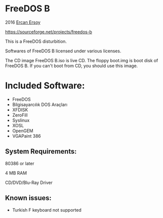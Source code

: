 # FreeDOS B

2016 [Ercan Ersoy](https://github.com/ercanersoy/)

https://sourceforge.net/projects/freedos-b

This is a FreeDOS disturbition.

Softwares of FreeDOS B licensed under various licenses.

The CD image FreeDOS B.iso is live CD. The floppy boot.img is boot disk of FreeDOS B. If you can't boot from CD, you should use this image.

# Included Software:

* FreeDOS
* Bilgisayarcılık DOS Araçları
* XFDISK
* ZeroFill
* Syslinux
* XOSL
* OpenGEM
* VGAPaint 386

## System Requirements:

80386 or later

4 MB RAM

CD/DVD/Blu-Ray Driver

## Known issues:

* Turkish F keyboard not supported
